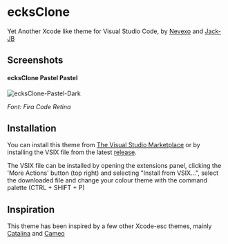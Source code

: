 # ecksClone
Yet Another Xcode like theme for Visual Studio Code, by 
[Nevexo](https://nevexo.space) and [Jack-JB](https://github.com/jack-jb)

## Screenshots

#### ecksClone Pastel Pastel

![ecksClone-Pastel-Dark](https://raw.githubusercontent.com/Nevexo/ecksclone/master/screenshots/ecksCloneDark.png "ecksClone Dark")

*Font: Fira Code Retina*

## Installation

You can install this theme from [The Visual Studio Marketplace](https://marketplace.visualstudio.com/items?itemName=NevexoJack-JB.ecksclone)
or by installing the VSIX file from the latest [release](https://github.com/nevexo/ecksClone/releases).

The VSIX file can be installed by opening the extensions panel, clicking the 'More Actions' button (top right)
and selecting "Install from VSIX...", select the downloaded file and change your colour theme with the command
palette (CTRL + SHIFT + P)


## Inspiration

This theme has been inspired by a few other Xcode-esc themes, mainly
[Catalina](https://marketplace.visualstudio.com/items?itemName=vincentriemer-vsc.vscode-theme-catalina)
and
[Cameo](https://github.com/PascalPixel/cameo)